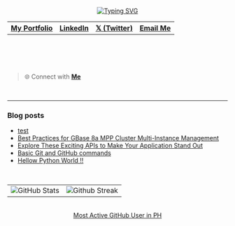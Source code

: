 
<header align="left">
  
[![Typing SVG](https://readme-typing-svg.demolab.com?font=Poppins&size=28&duration=3000&pause=500&color=F7F7F7&random=false&width=535&lines=Welcome+to+my+GitHub+Profile!+%F0%9F%91%8B;Front-End+VueJS+Developer+%F0%9F%92%BB%F0%9F%91%BB;Let's+Connect!+%F0%9F%98%83%F0%9F%9A%80)](https://git.io/typing-svg)

<table>
  <tr>
    <th>
      <a href="https://www.jfmartinz.dev/" />  My Portfolio  
    </th> 
    <th>
      <a href="https://www.linkedin.com/in/jfmartinz/" />   LinkedIn
    </th>
         <th>
      <a href="https://twitter.com/jfmartinz" />   𝕏 (Twitter)
    </th>
         <th>
      <a href="mailto:se.josephmartin@gmail.com" />   Email Me
    </th>
  </tr>
  
</table>
</section>
</header>  
<section>  
  
<br>


<!-- Hello! 👋🏻

I am Joseph Martin, currently an undergraduate Computer Science student at the [University of Nueva Caceres](https://unc.edu.ph/).
My interest lies in front-end development.

I actively participate in and contribute to OPEN-SOURCE and [HACKATHONS](https://mlh.io/). This helps me stay updated in the field, 
build my online presence, make friends, and build my skills and knowledge while having fun.
 -->


> 🌐 Connect with  [**Me**](https://linktr.ee/jfmartinz)
<br>
  <!--<section>
    <a  href="https://skillicons.dev" title="Visit https://skillicons.dev for more information">
          <img src="https://skillicons.dev/icons?i=html,css,javascript,typescript,tailwindcss,vuejs,pinia,firebase,vitest,figma" />
    </a> 
  </section>
</section>-->


---
### Blog posts
<!-- BLOG-POST-LIST:START -->
- [test](https://dev.to/jfmartinz/test-282)
- [Best Practices for GBase 8a MPP Cluster Multi-Instance Management](https://dev.to/congcong/best-practices-for-gbase-8a-mpp-cluster-multi-instance-management-52id)
- [Explore These Exciting APIs to Make Your Application Stand Out](https://dev.to/explinks/explore-these-exciting-apis-to-make-your-application-stand-out-2h24)
- [Basic Git and GitHub commands](https://dev.to/sxryadipta/basic-git-and-github-commands-9jk)
- [Hellow Python World !!](https://dev.to/karthick_selvam/hellow-python-world--58hf)
<!-- BLOG-POST-LIST:END -->


<br>

<table>
<tr>
  <td>
    <img src="https://github-readme-stats.vercel.app/api?username=jfmartinz&show_icons=true&theme=tokyonight&hide_border=true&include_all_commits=false&count_private=false" alt="GitHub Stats" title="Github Stats"/>  

  </td>
  <td>
      <img src="https://github-readme-streak-stats.herokuapp.com/?user=jfmartinz&theme=tokyonight&hide_border=true" alt="Github Streak" title="Github Streak"/> 
  </td>
</tr>
</table>
</section>

<br>
<!-- Visit https://committers.top/ to learn more about this -->
<div align="center">
<a  href="https://committers.top/philippines_public#jfmartinz" title="Visit https://committers.top/ to learn more about this">
      Most Active GitHub User in PH
</a>
  </div>

